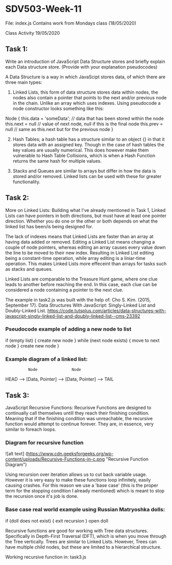 # SDV503-Week-11

File: index.js
Contains work from Mondays class (18/05/2020)

Class Activity
19/05/2020

## Task 1:
Write an introduction of JavaScript Data Structure stores and briefly 
explain each Data structure store. (Provide with your explanation 
pseudocodes)

A Data Structure is a way in which JavaScipt stores data, of which 
there are three main types:
1. Linked Lists, this form of data structure stores data within 
nodes, the nodes also contain a pointer that points to the next 
and/or previous node in the chain. Unlike an array which uses indexes.
Using pseudocode a node constructor looks something like this:

Node {
    this.data = 'someData'; // data that has been stored within the node
    this.next = null        // value of next node, null if this is the final node
    this.prev = null        // same as this.next but for the previous node
}

2. Hash Tables; a hash table has a structure similar to an object {} 
in that it stores data with an assigned key. Though in the case of 
hash tables the key values are usually numerical.
This does however make them vulnerable to Hash Table Collisions, 
which is when a Hash Function returns the same hash for multiple 
values.

3. Stacks and Queues are similar to arrays but differ in how the data 
is stored and/or removed. Linked lists can be used with these for 
greater functionality.


## Task 2:
More on Linked Lists:
Building what I've already mentioned in Task 1, Linked Lists can have 
pointers in both directions, but must have at least one pointer 
direction. Whether you do one or the other or both depends on what 
the linked list has been/is being designed for.

The lack of indexes means that Linked Lists are faster than an array 
at having data added or removed. Editing a Linked List means changing 
a couple of node pointers, whereas editing an array causes every 
value down the line to be moved to their new index.
Resulting in Linked List editing being a constant-time operation, 
while array editing is a liniar-time operation.
This makes Linked Lists more effeceint than arrays for tasks such as 
stacks and queues.

Linked Lists are comparable to the Treasure Hunt game, where one clue 
leads to another before reaching the end. In this case, each clue can 
be considered a node containing a pointer to the next clue.

The example in task2.js was built with the help of:
Cho S. Kim. (2015, September 17). Data Structures With JavaScript: Singly-Linked List and Doubly-Linked List. https://code.tutsplus.com/articles/data-structures-with-javascript-singly-linked-list-and-doubly-linked-list--cms-23392

### Pseudocode example of adding a new node to list
if (empty list) {
        create new node
    }
while (next node exists) {
    move to next node
}
create new node
}

### Example diagram of a linked list:
              Node               Node
HEAD --> [Data, Pointer] --> [Data, Pointer] --> TAIL


## Task 3:
JavaScript Recursive Functions:
Recurisve Functions are designed to continually call themselves 
untill they reach their finishing condition. Meaning that if the 
finishing condition was unreachable, the recursive function would 
attempt to continue forever. They are, in essence, very similar to 
foreach loops.

### Diagram for recursive function
![alt text] (https://www.cdn.geeksforgeeks.org/wp-content/uploads/Recursive-Functions-in-c.png "Recursive Function Diagram")

Using recursion over iteration allows us to cut back variable usage.
However it is very easy to make these functions loop infinitely, 
easily causing crashes. For this reason we use a 'base case' (this is 
the proper term for the stopping condition I already mentioned) which 
is meant to stop the recursion once it's job is done.

### Base case real world example using Russian Matryoshka dolls:
if (doll does not exist) {
    exit recursion
}
open doll

Recursive functions are good for working with Tree data structures. 
Specifically in Depth-First Traversal (DFT), which is when you move 
through the Tree vertically.
Trees are similar to Linked Lists. However, Trees can have multiple child 
nodes, but these are limited to a hierarchical structure.

Working recursive function in: task3.js
